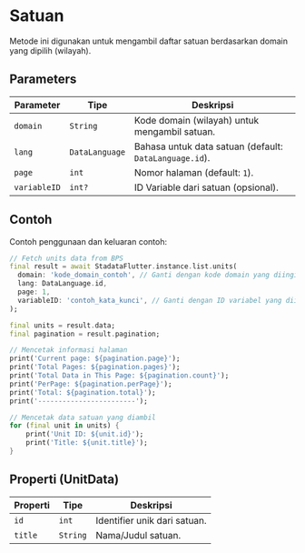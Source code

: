 # Satuan

Metode ini digunakan untuk mengambil daftar satuan berdasarkan domain yang dipilih (wilayah).

## Parameters

| Parameter    | Tipe           | Deskripsi                                              |
| ------------ | -------------- | ------------------------------------------------------ |
| `domain`     | `String`       | Kode domain (wilayah) untuk mengambil satuan.          |
| `lang`       | `DataLanguage` | Bahasa untuk data satuan (default: `DataLanguage.id`). |
| `page`       | `int`          | Nomor halaman (default: `1`).                          |
| `variableID` | `int?`         | ID Variable dari satuan (opsional).                    |

## Contoh

Contoh penggunaan dan keluaran contoh:

```dart
// Fetch units data from BPS
final result = await StadataFlutter.instance.list.units(
  domain: 'kode_domain_contoh', // Ganti dengan kode domain yang diinginkan
  lang: DataLanguage.id,
  page: 1,
  variableID: 'contoh_kata_kunci', // Ganti dengan ID variabel yang diinginkan atau null
);

final units = result.data;
final pagination = result.pagination;

// Mencetak informasi halaman
print('Current page: ${pagination.page}');
print('Total Pages: ${pagination.pages}');
print('Total Data in This Page: ${pagination.count}');
print('PerPage: ${pagination.perPage}');
print('Total: ${pagination.total}');
print('------------------------');

// Mencetak data satuan yang diambil
for (final unit in units) {
    print('Unit ID: ${unit.id}');
    print('Title: ${unit.title}');
}
```

## Properti (UnitData)

| Properti | Tipe     | Deskripsi                    |
| -------- | -------- | ---------------------------- |
| `id`     | `int`    | Identifier unik dari satuan. |
| `title`  | `String` | Nama/Judul satuan.           |
